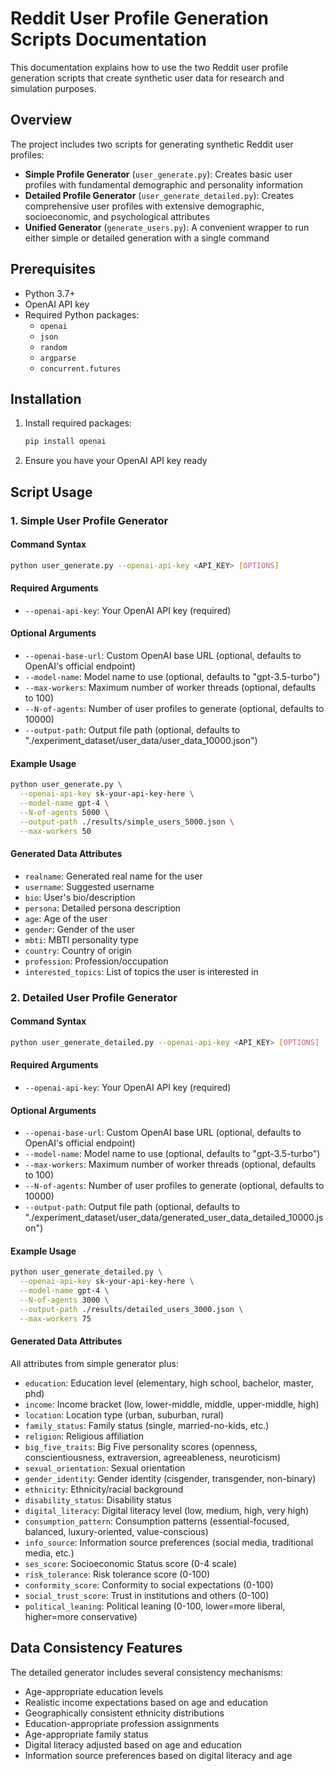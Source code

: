 # Reddit User Profile Generation Scripts Documentation

This documentation explains how to use the two Reddit user profile generation scripts that create synthetic user data for research and simulation purposes.

## Overview

The project includes two scripts for generating synthetic Reddit user profiles:

- **Simple Profile Generator** (`user_generate.py`): Creates basic user profiles with fundamental demographic and personality information
- **Detailed Profile Generator** (`user_generate_detailed.py`): Creates comprehensive user profiles with extensive demographic, socioeconomic, and psychological attributes
- **Unified Generator** (`generate_users.py`): A convenient wrapper to run either simple or detailed generation with a single command

## Prerequisites

- Python 3.7+
- OpenAI API key
- Required Python packages:
  - `openai`
  - `json`
  - `random`
  - `argparse`
  - `concurrent.futures`

## Installation

1. Install required packages:
   ```bash
   pip install openai
   ```

2. Ensure you have your OpenAI API key ready

## Script Usage

### 1. Simple User Profile Generator

#### Command Syntax
```bash
python user_generate.py --openai-api-key <API_KEY> [OPTIONS]
```

#### Required Arguments
- `--openai-api-key`: Your OpenAI API key (required)

#### Optional Arguments
- `--openai-base-url`: Custom OpenAI base URL (optional, defaults to OpenAI's official endpoint)
- `--model-name`: Model name to use (optional, defaults to "gpt-3.5-turbo")
- `--max-workers`: Maximum number of worker threads (optional, defaults to 100)
- `--N-of-agents`: Number of user profiles to generate (optional, defaults to 10000)
- `--output-path`: Output file path (optional, defaults to "./experiment_dataset/user_data/user_data_10000.json")

#### Example Usage
```bash
python user_generate.py \
  --openai-api-key sk-your-api-key-here \
  --model-name gpt-4 \
  --N-of-agents 5000 \
  --output-path ./results/simple_users_5000.json \
  --max-workers 50
```

#### Generated Data Attributes
- `realname`: Generated real name for the user
- `username`: Suggested username
- `bio`: User's bio/description
- `persona`: Detailed persona description
- `age`: Age of the user
- `gender`: Gender of the user
- `mbti`: MBTI personality type
- `country`: Country of origin
- `profession`: Profession/occupation
- `interested_topics`: List of topics the user is interested in

### 2. Detailed User Profile Generator

#### Command Syntax
```bash
python user_generate_detailed.py --openai-api-key <API_KEY> [OPTIONS]
```

#### Required Arguments
- `--openai-api-key`: Your OpenAI API key (required)

#### Optional Arguments
- `--openai-base-url`: Custom OpenAI base URL (optional, defaults to OpenAI's official endpoint)
- `--model-name`: Model name to use (optional, defaults to "gpt-3.5-turbo")
- `--max-workers`: Maximum number of worker threads (optional, defaults to 100)
- `--N-of-agents`: Number of user profiles to generate (optional, defaults to 10000)
- `--output-path`: Output file path (optional, defaults to "./experiment_dataset/user_data/generated_user_data_detailed_10000.json")

#### Example Usage
```bash
python user_generate_detailed.py \
  --openai-api-key sk-your-api-key-here \
  --model-name gpt-4 \
  --N-of-agents 3000 \
  --output-path ./results/detailed_users_3000.json \
  --max-workers 75
```

#### Generated Data Attributes
All attributes from simple generator plus:
- `education`: Education level (elementary, high school, bachelor, master, phd)
- `income`: Income bracket (low, lower-middle, middle, upper-middle, high)
- `location`: Location type (urban, suburban, rural)
- `family_status`: Family status (single, married-no-kids, etc.)
- `religion`: Religious affiliation
- `big_five_traits`: Big Five personality scores (openness, conscientiousness, extraversion, agreeableness, neuroticism)
- `sexual_orientation`: Sexual orientation
- `gender_identity`: Gender identity (cisgender, transgender, non-binary)
- `ethnicity`: Ethnicity/racial background
- `disability_status`: Disability status
- `digital_literacy`: Digital literacy level (low, medium, high, very high)
- `consumption_pattern`: Consumption patterns (essential-focused, balanced, luxury-oriented, value-conscious)
- `info_source`: Information source preferences (social media, traditional media, etc.)
- `ses_score`: Socioeconomic Status score (0-4 scale)
- `risk_tolerance`: Risk tolerance score (0-100)
- `conformity_score`: Conformity to social expectations (0-100)
- `social_trust_score`: Trust in institutions and others (0-100)
- `political_leaning`: Political leaning (0-100, lower=more liberal, higher=more conservative)

## Data Consistency Features

The detailed generator includes several consistency mechanisms:
- Age-appropriate education levels
- Realistic income expectations based on age and education
- Geographically consistent ethnicity distributions
- Education-appropriate profession assignments
- Age-appropriate family status
- Digital literacy adjusted based on age and education
- Information source preferences based on digital literacy and age
